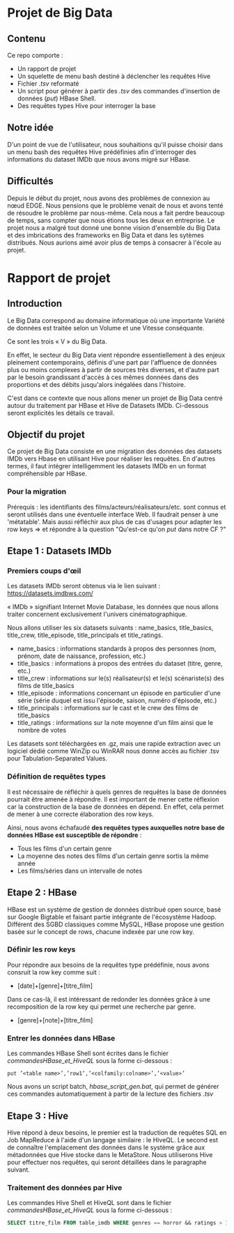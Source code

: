 # Projet de Big Data
## Contenu
Ce repo comporte :
- Un rapport de projet
- Un squelette de menu bash destiné à déclencher les requêtes Hive
- Fichier *.tsv* reformaté
- Un script pour générer à partir des *.tsv* des commandes d'insertion de données (_put_) HBase Shell.
- Des requêtes types Hive pour interroger la base

## Notre idée
D'un point de vue de l'utilisateur, nous souhaitions qu'il puisse choisir dans un menu bash des requêtes Hive prédéfinies afin d'interroger des informations du dataset IMDb que nous avons migré sur HBase.

## Difficultés
Depuis le début du projet, nous avons des problèmes de connexion au nœud EDGE. 
Nous pensions que le problème venait de nous et avons tenté de résoudre le problème par nous-même. 
Cela nous a fait perdre beaucoup de temps, sans compter que nous étions tous les deux en entreprise.
Le projet nous a malgré tout donné une bonne vision d'ensemble du Big Data et des imbrications des frameworks en Big Data et dans les sytèmes distribués.
Nous aurions aimé avoir plus de temps à consacrer à l'école au projet.

# Rapport de projet
## Introduction
Le Big Data correspond au domaine informatique où une importante Variété de données est traitée selon un Volume et une Vitesse conséquante.

Ce sont les trois « V » du Big Data.

En effet, le secteur du Big Data vient répondre essentiellement à des enjeux pleinement contemporains, définis d'une part par l'affluence de données plus ou moins complexes à partir de sources très diverses, et d'autre part par le besoin grandissant d'accès à ces mêmes données dans des proportions et des débits jusqu'alors inégalées dans l'histoire.

C'est dans ce contexte que nous allons mener un projet de Big Data centré autour du traitement par HBase et Hive de Datasets IMDb. Ci-dessous seront explicités les détails ce travail.

## Objectif du projet
Ce projet de Big Data consiste en une migration des données des datasets IMDb vers Hbase en utilisant Hive pour réaliser les requêtes. En d'autres termes, il faut intégrer intelligemment les datasets IMDb en un format compréhensible par HBase.

### Pour la migration
Prérequis : les identifiants des films/acteurs/réalisateurs/etc. sont connus et seront utilisés dans une éventuelle interface Web.
Il faudrait penser à une 'métatable'. 
Mais aussi réfléchir aux plus de cas d'usages pour adapter les row keys => et répondre à la question "Qu'est-ce qu'on _put_ dans notre CF ?"

## Etape 1 : Datasets IMDb
### Premiers coups d'œil
Les datasets IMDb seront obtenus via le lien suivant : https://datasets.imdbws.com/

« IMDb » signifiant Internet Movie Database, les données que nous allons traiter concernent exclusivement l'univers cinématographique.

Nous allons utiliser les six datasets suivants : name_basics, title_basics, title_crew, title_episode, title_principals et title_ratings.

- name_basics : informations standards à propos des personnes (nom, prénom, date de naissance, profession, etc.)
- title_basics : informations à propos des entrées du dataset (titre, genre, etc.)
- title_crew : informations sur le(s) réalisateur(s) et le(s) scénariste(s) des films de title_basics
- title_episode : informations concernant un épisode en particulier d'une série (série duquel est issu l'épisode, saison, numéro d'épisode, etc.)
- title_principals : informations sur le cast et le crew des films de title_basics
- title_ratings : informations sur la note moyenne d'un film ainsi que le nombre de votes

Les datasets sont téléchargées en .gz, mais une rapide extraction avec un logiciel dédié comme WinZip ou WinRAR nous donne accès au fichier .tsv pour Tabulation-Separated Values.

### Définition de requêtes types
Il est nécessaire de réfléchir à quels genres de requêtes la base de données pourrait être amenée à répondre. Il est important de mener cette réflexion car la construction de la base de données en dépend. En effet, cela permet de mener à une correcte élaboration des row keys.

Ainsi, nous avons échafaudé **des requêtes types auxquelles notre base de données HBase est susceptible de répondre** :
- Tous les films d'un certain genre
- La moyenne des notes des films d'un certain genre sortis la même année
- Les films/séries dans un intervalle de notes

## Etape 2 : HBase
HBase est un système de gestion de données distribué open source, basé sur Google Bigtable et faisant partie intégrante de l'écosystème Hadoop. Différent des SGBD classiques comme MySQL, HBase propose une gestion basée sur le concept de rows, chacune indexée par une row key.

### Définir les row keys
Pour répondre aux besoins de la requêtes type prédéfinie, nous avons consruit la row key comme suit :
- [date]+[genre]+[titre_film]

Dans ce cas-là, il est intéressant de redonder les données grâce à une recomposition de la row key qui permet une recherche par genre.
- [genre]+[note]+[titre_film]

### Entrer les données dans HBase
Les commandes HBase Shell sont écrites dans le fichier *commandesHBase_et_HiveQL* sous la forme ci-dessous :
```
put ’<table name>’,’row1’,’<colfamily:colname>’,’<value>’
```
Nous avons un script batch, *hbase_script_gen.bat*, qui permet de générer ces commandes automatiquement à partir de la lecture des fichiers *.tsv*

## Etape 3 : Hive
Hive répond à deux besoins, le premier est la traduction de requêtes SQL en Job MapReduce à l'aide d'un langage similaire : le HiveQL.
Le second est de connaître l'emplacement des données dans le système grâce aux métadonnées que Hive stocke dans le MetaStore.
Nous utiliserons Hive pour effectuer nos requêtes, qui seront détaillées dans le paragraphe suivant.

### Traitement des données par Hive
Les commandes Hive Shell et HiveQL sont dans le fichier *commandesHBase_et_HiveQL* sous la forme ci-dessous :
```SQL
SELECT titre_film FROM table_imdb WHERE genres == horror && ratings > 3
```
